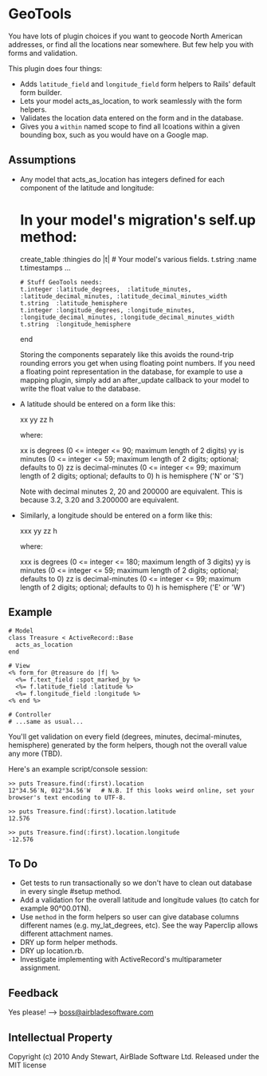 # GeoTools


You have lots of plugin choices if you want to geocode North American addresses, or find all the locations near somewhere.  But few help you with forms and validation.

This plugin does four things:

* Adds `latitude_field` and `longitude_field` form helpers to Rails' default form builder.
* Lets your model acts_as_location, to work seamlessly with the form helpers.
* Validates the location data entered on the form and in the database.
* Gives you a `within` named scope to find all lcoations within a given bounding box, such as you would have on a Google map.


## Assumptions

* Any model that acts_as_location has integers defined for each component of the latitude and longitude:

    # In your model's migration's self.up method:
    create_table :thingies do |t|
      # Your model's various fields.
      t.string :name
      t.timestamps
      ...

      # Stuff GeoTools needs:
      t.integer :latitude_degrees,  :latitude_minutes,  :latitude_decimal_minutes, :latitude_decimal_minutes_width
      t.string  :latitude_hemisphere
      t.integer :longitude_degrees, :longitude_minutes, :longitude_decimal_minutes, :longitude_decimal_minutes_width
      t.string  :longitude_hemisphere
    end

  Storing the components separately like this avoids the round-trip rounding errors you get when using floating point numbers.  If you need a floating point representation in the database, for example to use a mapping plugin, simply add an after_update callback to your model to write the float value to the database.

* A latitude should be entered on a form like this:

    xx <degree symbol> yy <decimal point> zz h

  where:

  xx is degrees (0 <= integer <= 90; maximum length of 2 digits)
  yy is minutes (0 <= integer <= 59; maximum length of 2 digits; optional; defaults to 0)
  zz is decimal-minutes (0 <= integer <= 99; maximum length of 2 digits; optional; defaults to 0)
  h is hemisphere ('N' or 'S')

  Note with decimal minutes 2, 20 and 200000 are equivalent.  This is because 3.2, 3.20 and 3.200000 are equivalent.

* Similarly, a longitude should be entered on a form like this:

    xxx <degree symbol> yy <decimal point> zz h

  where:

  xxx is degrees (0 <= integer <= 180; maximum length of 3 digits)
  yy is minutes (0 <= integer <= 59; maximum length of 2 digits; optional; defaults to 0)
  zz is decimal-minutes (0 <= integer <= 99; maximum length of 2 digits; optional; defaults to 0)
  h is hemisphere ('E' or 'W')


## Example

    # Model
    class Treasure < ActiveRecord::Base
      acts_as_location
    end

    # View
    <% form_for @treasure do |f| %>
      <%= f.text_field :spot_marked_by %>
      <%= f.latitude_field :latitude %>
      <%= f.longitude_field :longitude %>
    <% end %>

    # Controller
    # ...same as usual...

You'll get validation on every field (degrees, minutes, decimal-minutes, hemisphere) generated by the form helpers, though not the overall value any more (TBD).

Here's an example script/console session:

    >> puts Treasure.find(:first).location
    12°34.56′N, 012°34.56′W   # N.B. If this looks weird online, set your browser's text encoding to UTF-8.

    >> puts Treasure.find(:first).location.latitude
    12.576

    >> puts Treasure.find(:first).location.longitude
    -12.576


## To Do

* Get tests to run transactionally so we don't have to clean out database in every single #setup method.
* Add a validation for the overall latitude and longitude values (to catch for example 90°00.01′N).
* Use `method` in the form helpers so user can give database columns different names (e.g. my_lat_degrees, etc).
  See the way Paperclip allows different attachment names.
* DRY up form helper methods.
* DRY up location.rb.
* Investigate implementing with ActiveRecord's multiparameter assignment.


## Feedback

Yes please!  --> boss@airbladesoftware.com


## Intellectual Property

Copyright (c) 2010 Andy Stewart, AirBlade Software Ltd.  Released under the MIT license

